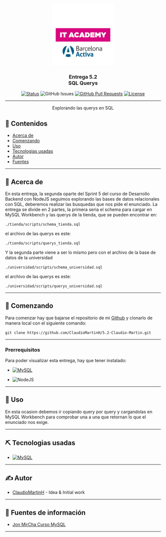 <p align="center">
  <a href="" rel="noopener">
 <img width=200px height=200px src="itacademy.png" alt="Project logo"></a>
</p>

<h3  align="center"><span style="color: #FF000">Entrega 5.2 <br>SQL Querys</span></h3>

<div align="center">

[![Status](https://img.shields.io/badge/status-active-success.svg)]()
![GitHub Issues](https://img.shields.io/github/issues/ClaudioMartinH/5.2-Claudio-Martin.svg)
[![GitHub Pull Requests](https://img.shields.io/github/issues-pr/ClaudioMartinH/5.2-Claudio-Martin.svg)](https://github.com/ClaudioMartinH/5.2-Claudio-Martin/pulls)
[![License](https://img.shields.io/badge/license-MIT-blue.svg)](/LICENSE)

</div>

---

<p align="center">Explorando las querys en SQL
    <br>
</p>

## 📝 Contenidos

- [Acerca de](#about)
- [Comenzando](#getting_started)
- [Uso](#usage)
- [Tecnologias usadas](#built_using)
- [Autor](#authors)
- [Fuentes](#acknowledgement)

---
## 🧐 Acerca de <a name = "about"></a>

En esta entrega, la segunda oparte del Sprint 5 del curso de Desarrollo Backend con NodeJS seguimos explorando las bases de datos relacionales con SQL, deberemos realizar las busquedas que nos pide el enunciado.
La entrega se divide en 2 partes, la primera seria el schema para cargar en MySQL Workbench y las querys de la tienda, que se pueden encontrar en:

```
./tienda/scripts/schema_tienda.sql
```


el archivo de las querys es este:

```
./tienda/scripts/querys_tienda.sql
```


Y la segunda parte viene a ser lo mismo pero con el archivo de la base de datos de la universidad

```
./universidad/scripts/schema_universidad.sql
```


el archivo de las querys es este:

```
./universidad/scripts/querys_universidad.sql
```

---
## 🏁 Comenzando <a name = "getting_started"></a>

Para comenzar hay que bajarse el repositorio de mi [Github](https://github.com/ClaudioMartinH/5.3-Claudio-Martin) y clonarlo de manera local con el siguiente comando:

```
git clone https://github.com/ClaudioMartinH/5.2-Claudio-Martin.git
```
---
### Prerrequisitos

Para poder visualizar esta entrega, hay que tener instalado:

- [![MySQL](https://img.shields.io/badge/MySQL-005C84?style=for-the-badge&logo=mysql&logoColor=white)](https://www.mysql.com/)


- ![NodeJS](https://img.shields.io/badge/node.js-6DA55F?style=for-the-badge&logo=node.js&logoColor=white)


---
## 🚀 Uso <a name="usage"></a>

En esta ocasion debemos ir copiando query por query y cargandolas en MySQL Workbench para comprobar una a una que retornan lo que el enunciado nos exige.

---

## ⛏️ Tecnologias usadas <a name = "built_using"></a>

- [![MySQL](https://img.shields.io/badge/MySQL-005C84?style=for-the-badge&logo=mysql&logoColor=white)](https://www.mysql.com/)
 

---
## ✍️ Autor <a name = "authors"></a>

- [ClaudioMartinH](https://github.com/ClaudioMartinH) - Idea & Initial work

---
## 🎉 Fuentes de información <a name = "acknowledgement"></a>

- [Jon MirCha Curso MySQL](https://jonmircha.com/sql)
---